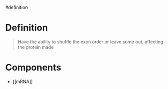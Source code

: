 #definition
# Definition
> Have the ability to shuffle the exon order or leave some out, affecting the protein made
# Components
- [[mRNA]]